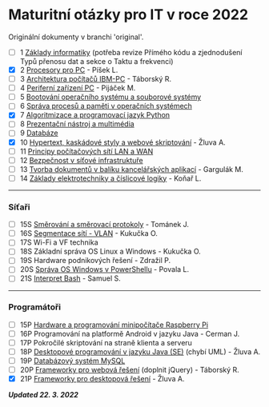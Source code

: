 # Maturitní otázky pro IT v roce 2022

Originální dokumenty v branchi 'original'.

- [ ] 1 [Základy informatiky](Společné/1%20Základy%20Informatiky.md) (potřeba revize Přímého kódu a zjednodušení Typů přenosu dat a sekce o Taktu a frekvenci)
- [x] 2 [Procesory pro PC](Společné/2%20Procesory%20IBM%20PC.md) - Píšek L.
- [ ] 3 [Architektura počítačů IBM-PC](Společné/3%20Architektura%20IBM%20PC.md) - Táborský R.
- [ ] 4 [Periferní zařízení PC](Společné/4%20Periferní%20zařízení.md) - Pijáček M.
- [ ] 5 [Bootování operačního systému a souborové systémy](Společné/5%20Bootování%20OS%20a%20souborové%20systémy.md)
- [ ] 6 [Správa procesů a paměti v operačních systémech](Společné/6%20Správa%20paměti%20a%20procesů.md)
- [x] 7 [Algoritmizace a programovací jazyk Python](Společné/7%20Algoritmizace.md)
- [ ] 8 [Prezentační nástroj a multimédia](Společné/8%20PPT%20a%20Multimédia.md)
- [ ] 9 [Databáze](Společné/9%20Databáze.md)
- [x] 10 [Hypertext, kaskádové styly a webové skriptování](Společné/10%20Hypertext,%20kaskádové%20styly%20a%20webové%20skriptování.md) - Žluva A.
- [ ] 11 [Principy počítačových sítí LAN a WAN](Společné/11%20Základy%20sítí.md)
- [ ] 12 [Bezpečnost v síťové infrastruktuře](Společné/12%20Bezpečnost.md)
- [ ] 13 [Tvorba dokumentů v balíku kancelářských aplikací](Společné/13%20Word,%20Excel.md) - Gargulák M.
- [ ] 14 [Základy elektrotechniky a číslicové logiky](Společné/14%20Základy%20ELN%20a%20CST.md) - Koňař L.
---
### Síťaři
- [ ] 15S [Směrování a směrovací protokoly](Síťaři/15S_routing_a_routing_protokoly.md) - Tománek J.
- [ ] 16S [Segmentace sítí - VLAN](Síťaři/16S_segmentace_siti_vlan.md) - Kukučka O.
- [ ] 17S Wi-Fi a VF technika
- [ ] 18S Základní správa OS Linux a Windows - Kukučka O.
- [ ] 19S Hardware podnikových řešení - Zdražil P.
- [ ] 20S [Správa OS Windows v PowerShellu](Síťaři/20S_sprava_os_win_powershell_puvodni.md) - Povala L.
- [ ] 21S [Interpret Bash](Síťaři/21S_bash.md) - Samuel S.
---
### Programátoři
- [ ] 15P [Hardware a programování minipočítače Raspberry Pi](Programátoři/15P%20HW%20a%20programování%20minipočítače%20RPI.md)
- [ ] 16P Programování na platformě Android v jazyku Java - Cerman J.
- [ ] 17P Pokročilé skriptování na straně klienta a serveru
- [ ] 18P [Desktopové programování v jazyku Java (SE)](Programátoři/18P%20Desktopové%20programování%20v%20jazyku%20Java%20(SE).md) (chybí UML) - Žluva A.
- [ ] 19P [Databázový systém MySQL](Programátoři/19P%20Databázový%20systém%20MySQL.md)
- [ ] 20P [Frameworky pro webová řešení](Programátoři/20P%20Frameworky%20pro%20webová%20řešení.md) (doplnit jQuery) - Táborský R.
- [x] 21P [Frameworky pro desktopová řešení](Programátoři/21P%20Frameworky%20pro%20desktopová%20řešení.md) - Žluva A.

***Updated 22. 3. 2022***
